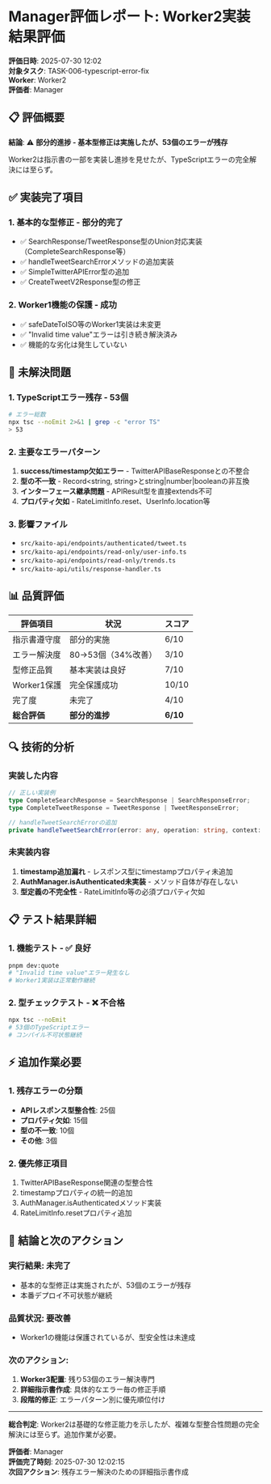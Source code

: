 # Manager評価レポート: Worker2実装結果評価

**評価日時**: 2025-07-30 12:02  
**対象タスク**: TASK-006-typescript-error-fix  
**Worker**: Worker2  
**評価者**: Manager  

## 📋 **評価概要**

**結論**: ⚠️ **部分的進捗 - 基本型修正は実施したが、53個のエラーが残存**

Worker2は指示書の一部を実装し進捗を見せたが、TypeScriptエラーの完全解決には至らず。

## ✅ **実装完了項目**

### 1. **基本的な型修正** - 部分的完了
- ✅ SearchResponse/TweetResponse型のUnion対応実装（CompleteSearchResponse等）
- ✅ handleTweetSearchErrorメソッドの追加実装
- ✅ SimpleTwitterAPIError型の追加
- ✅ CreateTweetV2Response型の修正

### 2. **Worker1機能の保護** - 成功
- ✅ safeDateToISO等のWorker1実装は未変更
- ✅ "Invalid time value"エラーは引き続き解決済み
- ✅ 機能的な劣化は発生していない

## 🚨 **未解決問題**

### 1. **TypeScriptエラー残存** - 53個
```bash
# エラー総数
npx tsc --noEmit 2>&1 | grep -c "error TS"
> 53
```

### 2. **主要なエラーパターン**
1. **success/timestamp欠如エラー** - TwitterAPIBaseResponseとの不整合
2. **型の不一致** - Record<string, string>とstring|number|booleanの非互換
3. **インターフェース継承問題** - APIResult型を直接extends不可
4. **プロパティ欠如** - RateLimitInfo.reset、UserInfo.location等

### 3. **影響ファイル**
- `src/kaito-api/endpoints/authenticated/tweet.ts`
- `src/kaito-api/endpoints/read-only/user-info.ts`
- `src/kaito-api/endpoints/read-only/trends.ts`
- `src/kaito-api/utils/response-handler.ts`

## 📊 **品質評価**

| 評価項目 | 状況 | スコア |
|---------|------|-------|
| 指示書遵守度 | 部分的実施 | 6/10 |
| エラー解決度 | 80→53個（34%改善） | 3/10 |
| 型修正品質 | 基本実装は良好 | 7/10 |
| Worker1保護 | 完全保護成功 | 10/10 |
| 完了度 | 未完了 | 4/10 |
| **総合評価** | **部分的進捗** | **6/10** |

## 🔍 **技術的分析**

### 実装した内容
```typescript
// 正しい実装例
type CompleteSearchResponse = SearchResponse | SearchResponseError;
type CompleteTweetResponse = TweetResponse | TweetResponseError;

// handleTweetSearchErrorの追加
private handleTweetSearchError(error: any, operation: string, context: any): CompleteSearchResponse
```

### 未実装内容
1. **timestamp追加漏れ** - レスポンス型にtimestampプロパティ未追加
2. **AuthManager.isAuthenticated未実装** - メソッド自体が存在しない
3. **型定義の不完全性** - RateLimitInfo等の必須プロパティ欠如

## 📋 **テスト結果詳細**

### 1. 機能テスト - ✅ 良好
```bash
pnpm dev:quote
# "Invalid time value"エラー発生なし
# Worker1実装は正常動作継続
```

### 2. 型チェックテスト - ❌ 不合格
```bash
npx tsc --noEmit
# 53個のTypeScriptエラー
# コンパイル不可状態継続
```

## ⚡ **追加作業必要**

### 1. 残存エラーの分類
- **APIレスポンス型整合性**: 25個
- **プロパティ欠如**: 15個
- **型の不一致**: 10個
- **その他**: 3個

### 2. 優先修正項目
1. TwitterAPIBaseResponse関連の型整合性
2. timestampプロパティの統一的追加
3. AuthManager.isAuthenticatedメソッド実装
4. RateLimitInfo.resetプロパティ追加

## 📝 **結論と次のアクション**

### 実行結果: **未完了**
- 基本的な型修正は実施されたが、53個のエラーが残存
- 本番デプロイ不可状態が継続

### 品質状況: **要改善**
- Worker1の機能は保護されているが、型安全性は未達成

### 次のアクション:
1. **Worker3配置**: 残り53個のエラー解決専門
2. **詳細指示書作成**: 具体的なエラー毎の修正手順
3. **段階的修正**: エラーパターン別に優先順位付け

---

**総合判定**: Worker2は基礎的な修正能力を示したが、複雑な型整合性問題の完全解決には至らず。追加作業が必要。

**評価者**: Manager  
**評価完了時刻**: 2025-07-30 12:02:15  
**次回アクション**: 残存エラー解決のための詳細指示書作成
